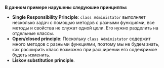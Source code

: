 __В данном примере нарушены следуюшие принциппы:__
* **Single Responsibility Principle**: `class Administator` выполняет несколько задач  с помощью методов с разными функциями, все методы и свойства не служат одной цели. 
Его нужно разделить на отдельные классы.
* **Open/closed principle**: Поскольку `class Administator` содержит много методов с разными функциями, поэтому мы не будем знать, как расширить класс возможно при расширении его содежримое будеть изменить.
* **Liskov substitution principle**.
